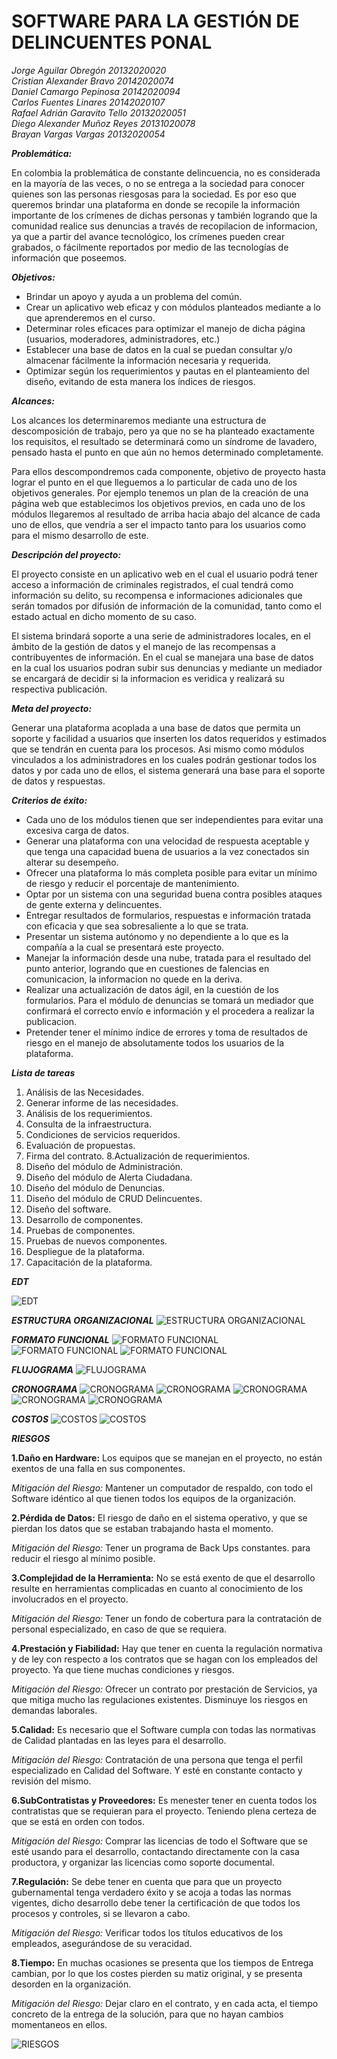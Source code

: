 # SOFTWARE PARA LA GESTIÓN DE DELINCUENTES PONAL

*Jorge Aguilar Obregón           20132020020                                                                                                                                                                                      
Cristian Alexander Bravo         20142020074                                                                                                                                                                                      
Daniel Camargo Pepinosa          20142020094                                                                                                                                                                                      
Carlos Fuentes Linares           20142020107                                                                                           
Rafael Adrián Garavito Tello     20132020051                                                                                           
Diego Alexander Muñoz Reyes      20131020078                                                                                           
Brayan Vargas Vargas             20132020054*                                                                                           



***Problemática:***

En colombia la problemática de constante delincuencia, no es considerada en la mayoría de las veces, o no se entrega a la sociedad para conocer quienes son las personas riesgosas para la sociedad. Es por eso que queremos brindar una plataforma en donde se recopile la información importante de los crímenes de dichas personas y también logrando que la comunidad realice sus denuncias a través de recopilacion de informacion, ya que a partir del avance tecnológico, los crímenes pueden crear grabados, o fácilmente reportados por medio de las tecnologías de información que poseemos.




***Objetivos:***

- Brindar un apoyo y ayuda a un problema del común.
- Crear un aplicativo web eficaz y con módulos planteados mediante a lo que aprenderemos en el curso.
- Determinar roles eficaces para optimizar el manejo de dicha página (usuarios, moderadores, administradores, etc.)
- Establecer una base de datos en la cual se puedan consultar y/o almacenar fácilmente la información necesaria y requerida.
- Optimizar según los requerimientos y pautas en el planteamiento del diseño, evitando de esta manera los índices de riesgos.


***Alcances:***

Los alcances los determinaremos mediante una estructura de descomposición de trabajo, pero ya que no se ha planteado exactamente los requisitos, el resultado se determinará como un síndrome de lavadero, pensado hasta el punto en que aún no hemos determinado completamente.

Para ellos descompondremos cada componente, objetivo de proyecto hasta lograr el punto en el que lleguemos a lo particular de cada uno de los objetivos generales. Por ejemplo tenemos un plan de la creación de una página web que establecimos los objetivos previos, en cada uno de los módulos llegaremos al resultado de arriba hacia abajo del alcance de cada uno de ellos, que vendría a ser el impacto tanto para los usuarios como para el mismo desarrollo de este. 

***Descripción del proyecto:***

El proyecto consiste en un aplicativo web en el cual el usuario podrá tener acceso a información de criminales registrados, el cual tendrá como información su delito, su recompensa e informaciones adicionales que serán tomados por difusión de información de la comunidad, tanto como el estado actual en dicho momento de su caso.

El sistema brindará soporte a una serie de administradores locales, en el ámbito de la gestión de datos y el manejo de las recompensas a contribuyentes de información. En el cual se manejara una base de datos en la cual los usuarios podran subir sus denuncias y mediante un mediador se encargará de decidir si la informacion es veridica y realizará su respectiva publicación.


***Meta del proyecto:***

Generar una plataforma acoplada a una base de datos que permita un soporte y facilidad a usuarios que inserten los datos requeridos y estimados que se tendrán en cuenta para los procesos. Asi mismo como módulos vinculados a los administradores en los cuales podrán gestionar todos los datos y por cada uno de ellos, el sistema generará una base para el soporte de datos y respuestas.

***Criterios de éxito:***

- Cada uno de los módulos tienen que ser independientes para evitar una excesiva carga de datos.
- Generar una plataforma con una velocidad de respuesta aceptable y que tenga una capacidad buena de usuarios a la vez conectados
sin alterar su desempeño.
- Ofrecer una plataforma lo más completa posible para evitar un mínimo de riesgo y reducir el porcentaje de mantenimiento.
- Optar por un sistema con una seguridad buena contra posibles ataques de gente externa y delincuentes.
- Entregar resultados de formularios, respuestas e información tratada con eficacia y que sea sobresaliente a lo que se trata.
- Presentar un sistema autónomo y no dependiente a lo que es la compañía a la cual se presentará este proyecto.
- Manejar la información desde una nube, tratada para el resultado del punto anterior, logrando que en cuestiones de falencias en 
comunicacion, la informacion no quede en la deriva.
- Realizar una actualización de datos ágil, en la cuestión de los formularios. Para el módulo de denuncias se tomará un mediador que confirmará el correcto envío e información y el procedera a realizar la publicacion.
- Pretender tener el mínimo índice de errores y toma de resultados de riesgo en el manejo de absolutamente todos los usuarios de la plataforma.







***Lista de tareas***

1. Análisis de las  Necesidades.
2. Generar informe de las necesidades.
3. Análisis de los requerimientos.
4. Consulta de la infraestructura.
5. Condiciones de servicios requeridos.
6. Evaluación de propuestas.
7. Firma del contrato.
8.Actualización de requerimientos.
9. Diseño del módulo de Administración.
10. Diseño del módulo de Alerta Ciudadana.
11. Diseño del módulo de Denuncias.
12. Diseño del módulo de CRUD Delincuentes.
13. Diseño del software.
14. Desarrollo de componentes. 
15. Pruebas de componentes.
16. Pruebas de nuevos componentes.
17. Despliegue de la plataforma.
18. Capacitación de la plataforma.

***EDT***

![EDT](https://github.com/adrianga96/Gestion-CVVS/blob/master/Imagenes/EDT.png)

***ESTRUCTURA ORGANIZACIONAL***
![ESTRUCTURA ORGANIZACIONAL](https://github.com/adrianga96/Gestion-CVVS/blob/master/Imagenes/est%20org.png)

***FORMATO FUNCIONAL***
![FORMATO FUNCIONAL](https://github.com/adrianga96/Gestion-CVVS/blob/master/Imagenes/ff1.png)
![FORMATO FUNCIONAL](https://github.com/adrianga96/Gestion-CVVS/blob/master/Imagenes/ff2.png)
![FORMATO FUNCIONAL](https://github.com/adrianga96/Gestion-CVVS/blob/master/Imagenes/ff3.png)

***FLUJOGRAMA***
![FLUJOGRAMA](https://github.com/adrianga96/Gestion-CVVS/blob/master/Imagenes/flujo.png)

***CRONOGRAMA***
![CRONOGRAMA](https://github.com/adrianga96/Gestion-CVVS/blob/master/Imagenes/crono1.png)
![CRONOGRAMA](https://github.com/adrianga96/Gestion-CVVS/blob/master/Imagenes/crono2.PNG)
![CRONOGRAMA](https://github.com/adrianga96/Gestion-CVVS/blob/master/Imagenes/crono3.PNG)
![CRONOGRAMA](https://github.com/adrianga96/Gestion-CVVS/blob/master/Imagenes/crono4.PNG)
![CRONOGRAMA](https://github.com/adrianga96/Gestion-CVVS/blob/master/Imagenes/crono5.PNG)


***COSTOS***
![COSTOS](https://github.com/adrianga96/Gestion-CVVS/blob/master/Imagenes/cost1.png)
![COSTOS](https://github.com/adrianga96/Gestion-CVVS/blob/master/Imagenes/cost2.png)



***RIESGOS***

**1.Daño en Hardware:** Los equipos que se manejan en el proyecto, no están exentos de una falla en sus componentes.

*Mitigación del Riesgo:* Mantener un computador de respaldo, con todo el Software idéntico al que tienen todos los equipos de la organización.

**2.Pérdida de Datos:** El riesgo de daño en el sistema operativo, y que se pierdan los datos que se estaban trabajando hasta el momento.

*Mitigación del Riesgo:* Tener un programa de Back Ups constantes. para reducir el riesgo al mínimo posible.

**3.Complejidad de la Herramienta:** No se está exento de que el desarrollo resulte en herramientas complicadas en cuanto al conocimiento de los involucrados en el proyecto.

*Mitigación del Riesgo:* Tener un fondo de cobertura para la contratación de personal especializado, en caso de que se requiera.

**4.Prestación y Fiabilidad:** Hay que tener en cuenta la regulación normativa y de ley con respecto a los contratos que se hagan con los empleados del proyecto. Ya que tiene muchas condiciones y riesgos. 

*Mitigación del Riesgo:* Ofrecer un contrato por prestación de Servicios, ya que mitiga mucho las regulaciones existentes. Disminuye los riesgos en demandas laborales.

**5.Calidad:** Es necesario que el Software cumpla con todas las normativas de Calidad plantadas en las leyes para el desarrollo.

*Mitigación del Riesgo:* Contratación de una persona que tenga el perfil especializado en Calidad del Software. Y esté en constante contacto y revisión del mismo.

**6.SubContratistas y Proveedores:** Es menester tener en cuenta todos los contratistas que se requieran para el proyecto. Teniendo plena certeza de que se está en orden con todos. 

*Mitigación del Riesgo:* Comprar las licencias de todo el Software que se esté usando para el desarrollo, contactando directamente con la casa productora, y organizar las licencias como soporte documental.

**7.Regulación:**  Se debe tener en cuenta que para que un proyecto gubernamental tenga verdadero éxito y se acoja a todas las normas vigentes, dicho desarrollo debe tener la certificación de que todos los procesos y controles, si se llevaron a cabo. 

*Mitigación del Riesgo:* Verificar todos los títulos educativos de los empleados, asegurándose de su veracidad.

**8.Tiempo:** En muchas ocasiones se presenta que los tiempos de Entrega cambian, por lo que los costes pierden su matiz original, y se presenta desorden en la organización.

*Mitigación del Riesgo:* Dejar claro en el contrato, y en cada acta, el tiempo concreto de la entrega de la solución, para que no hayan cambios momentaneos en ellos. 

![RIESGOS](https://github.com/adrianga96/Gestion-CVVS/blob/master/Imagenes/Riesgos.png)
